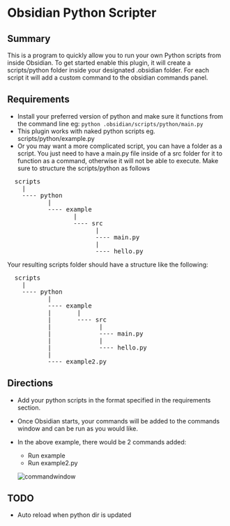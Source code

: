 # Obsidian Python Scripter

## Summary 

This is a program to quickly allow you to run your own Python scripts from inside Obsidian. To get started enable this plugin, it will create a scripts/python folder inside your designated .obsidian folder. For each script it will add a custom command to the obsidian commands panel.

## Requirements

- Install your preferred version of python and make sure it functions from the command line eg: ```python .obsidian/scripts/python/main.py```
- This plugin works with naked python scripts eg. scripts/python/example.py
- Or you may want a more complicated script, you can have a folder as a script. You just need to have a main.py file inside of a src folder for it to function as a command, otherwise it will not be able to execute. Make sure to structure the scripts/python as follows
<pre>
  scripts
    |
    ---- python
           |
           ---- example
                  |
                  ---- src
                        |
                        ---- main.py
                        |
                        ---- hello.py
</pre>

   Your resulting scripts folder should have a structure like the following:
  <pre>
  scripts
    | 
    ---- python
           | 
           ---- example 
           |       | 
           |       ---- src 
           |             | 
           |             ---- main.py 
           |             | 
           |             ---- hello.py 
           | 
           ---- example2.py 
</pre>

 ## Directions

 - Add your python scripts in the format specified in the requirements section.
 - Once Obsidian starts, your commands will be added to the commands window and can be run as you would like.
 - In the above example, there would be 2 commands added:
 	- Run example
  	- Run example2.py

   ![commandwindow](https://github.com/nickrallison/obsidian-python-scripter/assets/99363282/3fcf9fa0-451a-4f55-af9d-ba8d57af92ee)

## TODO

- Auto reload when python dir is updated
